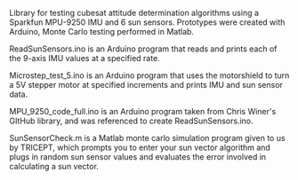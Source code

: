 Library for testing cubesat attitude determination algorithms using a Sparkfun MPU-9250 IMU and 6 sun sensors. Prototypes were created with Arduino, Monte Carlo testing performed in Matlab.


ReadSunSensors.ino is an Arduino program that reads and prints each of the 9-axis IMU values at a specified rate.

Microstep_test_5.ino is an Arduino program that uses the motorshield to turn a 5V stepper motor at specified increments and prints IMU and sun sensor data.

MPU_9250_code_full.ino is an Arduino program taken from Chris Winer's GItHub library, and was referenced to create ReadSunSensors.ino.

SunSensorCheck.m is a Matlab monte carlo simulation program given to us by TRICEPT, which prompts you to enter your sun vector algorithm and plugs in random sun sensor values and evaluates the error involved in calculating a sun vector.

